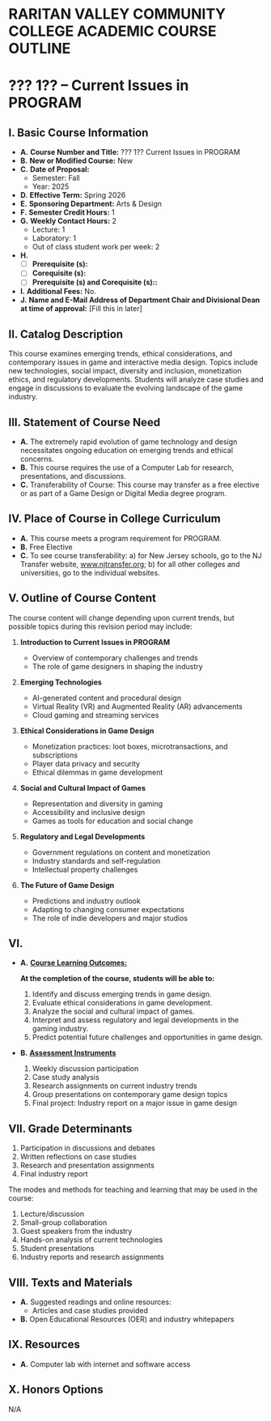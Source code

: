 # RARITAN VALLEY COMMUNITY COLLEGE ACADEMIC COURSE OUTLINE

# ??? 1?? – Current Issues in PROGRAM

## I. Basic Course Information

- **A.** **Course Number and Title:** ??? 1?? Current Issues in PROGRAM
- **B.** **New or Modified Course:** New
- **C.** **Date of Proposal:**  
    - Semester: Fall  
    - Year: 2025
- **D.** **Effective Term:** Spring 2026
- **E.** **Sponsoring Department:** Arts & Design
- **F.** **Semester Credit Hours:** 1
- **G.** **Weekly Contact Hours:** 2  
    - Lecture: 1
    - Laboratory: 1  
    - Out of class student work per week: 2
- **H.** 
    - [ ] **Prerequisite (s):**
    - [ ] **Corequisite (s):** 
    - [ ] **Prerequisite (s) and **Corequisite (s):**:**
- **I.** **Additional Fees:** No.
- **J.** **Name and E-Mail Address of Department Chair and Divisional Dean at time of approval:** [Fill this in later]

## II. Catalog Description

This course examines emerging trends, ethical considerations, and contemporary issues in game and interactive media design. Topics include new technologies, social impact, diversity and inclusion, monetization ethics, and regulatory developments. Students will analyze case studies and engage in discussions to evaluate the evolving landscape of the game industry.

## III. Statement of Course Need

- **A.** The extremely rapid evolution of game technology and design necessitates ongoing education on emerging trends and ethical concerns.
- **B.** This course requires the use of a Computer Lab for research, presentations, and discussions.
- **C.** Transferability of Course: This course may transfer as a free elective or as part of a Game Design or Digital Media degree program.

## IV. Place of Course in College Curriculum

- **A.** This course meets a program requirement for PROGRAM.
- **B.** Free Elective
- **C.** To see course transferability: a) for New Jersey schools, go to the NJ Transfer website, www.njtransfer.org; b) for all other colleges and universities, go to the individual websites.

## V. Outline of Course Content

The course content will change depending upon current trends, but possible topics during this revision period may include:

1. **Introduction to Current Issues in PROGRAM**  
   - Overview of contemporary challenges and trends  
   - The role of game designers in shaping the industry  
   
2. **Emerging Technologies**  
   - AI-generated content and procedural design  
   - Virtual Reality (VR) and Augmented Reality (AR) advancements  
   - Cloud gaming and streaming services  
   
3. **Ethical Considerations in Game Design**  
   - Monetization practices: loot boxes, microtransactions, and subscriptions  
   - Player data privacy and security  
   - Ethical dilemmas in game development

4. **Social and Cultural Impact of Games**  
   - Representation and diversity in gaming  
   - Accessibility and inclusive design  
   - Games as tools for education and social change  
   
5. **Regulatory and Legal Developments**  
   - Government regulations on content and monetization  
   - Industry standards and self-regulation  
   - Intellectual property challenges  
   
6. **The Future of Game Design**  
   - Predictions and industry outlook  
   - Adapting to changing consumer expectations  
   - The role of indie developers and major studios

## VI. 

- **A.** **<u>Course Learning Outcomes:</u>**  

    **At the completion of the course, students will be able to:**  
    1. Identify and discuss emerging trends in game design.  
    2. Evaluate ethical considerations in game development.  
    3. Analyze the social and cultural impact of games.  
    4. Interpret and assess regulatory and legal developments in the gaming industry.  
    5. Predict potential future challenges and opportunities in game design.  

- **B.** **<u>Assessment Instruments</u>**  
    1. Weekly discussion participation  
    2. Case study analysis  
    3. Research assignments on current industry trends  
    4. Group presentations on contemporary game design topics  
    5. Final project: Industry report on a major issue in game design  

## VII. Grade Determinants

1. Participation in discussions and debates  
2. Written reflections on case studies  
3. Research and presentation assignments  
4. Final industry report  

The modes and methods for teaching and learning that may be used in the course:

1. Lecture/discussion  
2. Small-group collaboration  
3. Guest speakers from the industry  
4. Hands-on analysis of current technologies  
5. Student presentations  
6. Industry reports and research assignments  

## VIII. Texts and Materials
- **A.** Suggested readings and online resources:
    - Articles and case studies provided 
- **B.** Open Educational Resources (OER) and industry whitepapers

## IX. Resources
- **A.** Computer lab with internet and software access

## X. Honors Options

N/A

